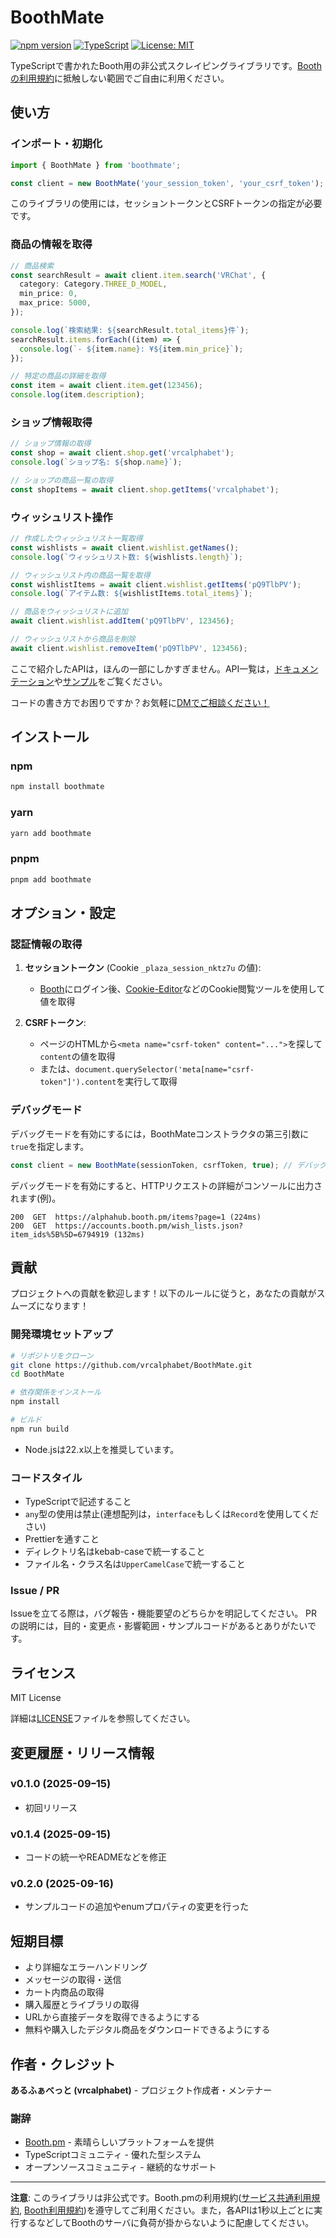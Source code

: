 # BoothMate

[![npm version](https://badge.fury.io/js/boothmate.svg)](https://badge.fury.io/js/boothmate)
[![TypeScript](https://img.shields.io/badge/TypeScript-Ready-blue.svg)](https://www.typescriptlang.org/)
[![License: MIT](https://img.shields.io/badge/License-MIT-yellow.svg)](https://opensource.org/licenses/MIT)

TypeScriptで書かれたBooth用の非公式スクレイピングライブラリです。[Boothの利用規約](#謝辞)に抵触しない範囲でご自由に利用ください。

## 使い方

### インポート・初期化

```typescript
import { BoothMate } from 'boothmate';

const client = new BoothMate('your_session_token', 'your_csrf_token');
```

このライブラリの使用には，セッショントークンとCSRFトークンの指定が必要です。

### 商品の情報を取得

```typescript
// 商品検索
const searchResult = await client.item.search('VRChat', {
  category: Category.THREE_D_MODEL,
  min_price: 0,
  max_price: 5000,
});

console.log(`検索結果: ${searchResult.total_items}件`);
searchResult.items.forEach((item) => {
  console.log(`- ${item.name}: ¥${item.min_price}`);
});

// 特定の商品の詳細を取得
const item = await client.item.get(123456);
console.log(item.description);
```

### ショップ情報取得

```typescript
// ショップ情報の取得
const shop = await client.shop.get('vrcalphabet');
console.log(`ショップ名: ${shop.name}`);

// ショップの商品一覧の取得
const shopItems = await client.shop.getItems('vrcalphabet');
```

### ウィッシュリスト操作

```typescript
// 作成したウィッシュリスト一覧取得
const wishlists = await client.wishlist.getNames();
console.log(`ウィッシュリスト数: ${wishlists.length}`);

// ウィッシュリスト内の商品一覧を取得
const wishlistItems = await client.wishlist.getItems('pQ9TlbPV');
console.log(`アイテム数: ${wishlistItems.total_items}`);

// 商品をウィッシュリストに追加
await client.wishlist.addItem('pQ9TlbPV', 123456);

// ウィッシュリストから商品を削除
await client.wishlist.removeItem('pQ9TlbPV', 123456);
```

ここで紹介したAPIは，ほんの一部にしかすぎません。API一覧は，[ドキュメンテーション](https://vrcalphabet.github.io/BoothMate/classes/BoothMate.BoothMate.html)や[サンプル](https://github.com/vrcalphabet/BoothMate/tree/master/examples)をご覧ください。

コードの書き方でお困りですか？お気軽に[DMでご相談ください！](https://x.com/messages/compose?recipient_id=1834886573860831234)

## インストール

### npm

```bash
npm install boothmate
```

### yarn

```bash
yarn add boothmate
```

### pnpm

```bash
pnpm add boothmate
```

## オプション・設定

### 認証情報の取得

1. **セッショントークン** (Cookie `_plaza_session_nktz7u` の値):
   - [Booth](https://booth.pm/ja)にログイン後、[Cookie-Editor](https://chromewebstore.google.com/detail/cookie-editor/hlkenndednhfkekhgcdicdfddnkalmdm)などのCookie閲覧ツールを使用して値を取得

2. **CSRFトークン**:
   - ページのHTMLから`<meta name="csrf-token" content="...">`を探して`content`の値を取得
   - または、`document.querySelector('meta[name="csrf-token"]').content`を実行して取得

### デバッグモード

デバッグモードを有効にするには，BoothMateコンストラクタの第三引数に`true`を指定します。

```typescript
const client = new BoothMate(sessionToken, csrfToken, true); // デバッグモード有効
```

デバッグモードを有効にすると、HTTPリクエストの詳細がコンソールに出力されます(例)。

```
200  GET  https://alphahub.booth.pm/items?page=1 (224ms)
200  GET  https://accounts.booth.pm/wish_lists.json?item_ids%5B%5D=6794919 (132ms)
```

## 貢献

プロジェクトへの貢献を歓迎します！以下のルールに従うと，あなたの貢献がスムーズになります！

### 開発環境セットアップ

```bash
# リポジトリをクローン
git clone https://github.com/vrcalphabet/BoothMate.git
cd BoothMate

# 依存関係をインストール
npm install

# ビルド
npm run build
```

- Node.jsは22.x以上を推奨しています。

### コードスタイル

- TypeScriptで記述すること
- `any`型の使用は禁止(連想配列は，`interface`もしくは`Record`を使用してください)
- Prettierを通すこと
- ディレクトリ名はkebab-caseで統一すること
- ファイル名・クラス名は`UpperCamelCase`で統一すること

### Issue / PR

Issueを立てる際は，バグ報告・機能要望のどちらかを明記してください。
PRの説明には，目的・変更点・影響範囲・サンプルコードがあるとありがたいです。

## ライセンス

MIT License

詳細は[LICENSE](./LICENSE)ファイルを参照してください。

## 変更履歴・リリース情報

### v0.1.0 (2025-09ｰ15)

- 初回リリース

### v0.1.4 (2025-09-15)

- コードの統一やREADMEなどを修正

### v0.2.0 (2025-09-16)

- サンプルコードの追加やenumプロパティの変更を行った

## 短期目標

- より詳細なエラーハンドリング
- メッセージの取得・送信
- カート内商品の取得
- 購入履歴とライブラリの取得
- URLから直接データを取得できるようにする
- 無料や購入したデジタル商品をダウンロードできるようにする

## 作者・クレジット

**あるふぁべっと (vrcalphabet)** - プロジェクト作成者・メンテナー

### 謝辞

- [Booth.pm](https://booth.pm/ja) - 素晴らしいプラットフォームを提供
- TypeScriptコミュニティ - 優れた型システム
- オープンソースコミュニティ - 継続的なサポート

---

**注意**: このライブラリは非公式です。Booth.pmの利用規約([サービス共通利用規約](https://policies.pixiv.net/#terms), [Booth利用規約](https://policies.pixiv.net/#booth))を遵守してご利用ください。また，各APIは1秒以上ごとに実行するなどしてBoothのサーバに負荷が掛からないように配慮してください。
